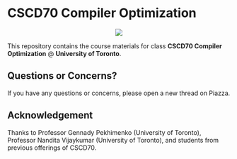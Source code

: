 # CSCD70 Compiler Optimization

<p align="middle">
  <img src="http://llvm.org/docs/_static/logo.png">
</p>

This repository contains the course materials for class
**CSCD70 Compiler Optimization** @ **University of Toronto**.

## Questions or Concerns?

If you have any questions or concerns, please open a new thread on Piazza.

## Acknowledgement

Thanks to Professor Gennady Pekhimenko (University of Toronto), Professor
Nandita Vijaykumar (University of Toronto), and students from previous
offerings of CSCD70.
